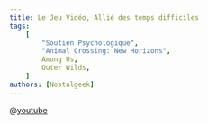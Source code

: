 ```yaml
---
title: Le Jeu Vidéo, Allié des temps difficiles
tags:
    [
        "Soutien Psychologique",
        "Animal Crossing: New Horizons",
        Among Us,
        Outer Wilds,
    ]
authors: [Nostalgeek]
---
```


@[youtube](https://www.youtube.com/watch?v=maGRe4Pa1yg)

